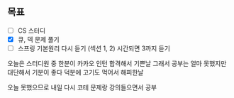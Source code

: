 ## 목표

- [ ] CS 스터디
- [x] 큐, 덱 문제 풀기
- [ ] 스프링 기본원리 다시 듣기 (섹션 1, 2) 시간되면 3까지 듣기

오늘은 스터디원 중 한분이 카카오 인턴 합격해서 기쁜날 
그래서 공부는 얼마 못했지만 대단해서 기분이 좋다
덕분에 고기도 먹어서 해피한날

오늘 못했으므로 내일 다시 코테 문제랑 강의들으면서 공부 
